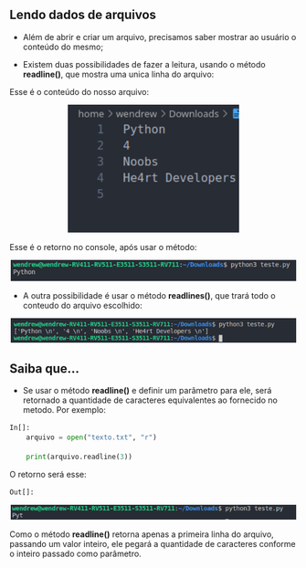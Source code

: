 ## Lendo dados de arquivos

- Além de abrir e criar um arquivo, precisamos saber mostrar ao usuário o conteúdo do mesmo; 

- Existem duas possibilidades de fazer a leitura, usando o método __readline()__, que mostra uma unica linha do arquivo:

Esse é o conteúdo do nosso arquivo:
<p align="center">
    <img src="assets/writelines.png" width="300px" alt="readline">
</p>

Esse é o retorno no console, após usar o método:
<p align="center">
    <img src="assets/retorno_leitura.png" width="500px" alt="readline">
</p>

- A outra possibilidade é usar o método __readlines()__, que trará todo o conteudo do arquivo escolhido:

<p align="center">
    <img src="assets/retorno_leitura_varias_linhas.png" width="500px" alt="retorno da leitura com varias linhas">
</p>


## Saiba que...

- Se usar o método __readline()__ e definir um parâmetro para ele, será retornado a quantidade de caracteres equivalentes ao fornecido no metodo. Por exemplo:

```python
In[]:
    arquivo = open("texto.txt", "r")

    print(arquivo.readline(3))
```

O retorno será esse:

```python
Out[]:
```
<p align="center">
    <img src="assets/readline_param.png" width="500px" alt="readline">
</p>

Como o método __readline()__ retorna apenas a primeira linha do arquivo, passando um valor inteiro, ele pegará a quantidade de caracteres conforme o inteiro passado como parâmetro.